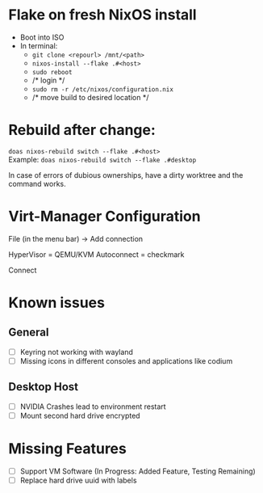 # Flake on fresh NixOS install
- Boot into ISO
- In terminal:
  - `git clone <repourl> /mnt/<path>`
  - `nixos-install --flake .#<host>`
  - `sudo reboot`
  - /* login */
  - `sudo rm -r /etc/nixos/configuration.nix`
  - /* move build to desired location */


# Rebuild after change:
`doas nixos-rebuild switch --flake .#<host>` \
Example: `doas nixos-rebuild switch --flake .#desktop`

In case of errors of dubious ownerships, have a dirty worktree and the command works.

# Virt-Manager Configuration
File (in the menu bar) -> Add connection

HyperVisor = QEMU/KVM
Autoconnect = checkmark

Connect

# Known issues
## General
- [ ] Keyring not working with wayland
- [ ] Missing icons in different consoles and applications like codium

## Desktop Host
- [ ] NVIDIA Crashes lead to environment restart
- [ ] Mount second hard drive encrypted

# Missing Features
- [ ] Support VM Software (In Progress: Added Feature, Testing Remaining)
- [ ] Replace hard drive uuid with labels